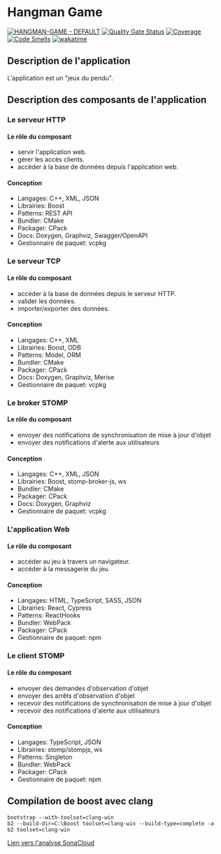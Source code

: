 # Hangman Game

[![HANGMAN-GAME - DEFAULT](https://github.com/MGuillaumeF/hangman-game/actions/workflows/default.yml/badge.svg?branch=main)](https://github.com/MGuillaumeF/hangman-game/actions/workflows/default.yml)
[![Quality Gate Status](https://sonarcloud.io/api/project_badges/measure?project=MGuillaumeF_hangman-game&metric=alert_status)](https://sonarcloud.io/summary/new_code?id=MGuillaumeF_hangman-game)
[![Coverage](https://sonarcloud.io/api/project_badges/measure?project=MGuillaumeF_hangman-game&metric=coverage)](https://sonarcloud.io/summary/new_code?id=MGuillaumeF_hangman-game)
[![Code Smells](https://sonarcloud.io/api/project_badges/measure?project=MGuillaumeF_hangman-game&metric=code_smells)](https://sonarcloud.io/summary/new_code?id=MGuillaumeF_hangman-game)
[![wakatime](https://wakatime.com/badge/user/9f76e922-98e1-4ef0-b832-f1f6bb21d4c3/project/ce7dd7e0-ee64-42f5-8498-b9e4dc5161ac.svg)](https://wakatime.com/badge/user/9f76e922-98e1-4ef0-b832-f1f6bb21d4c3/project/ce7dd7e0-ee64-42f5-8498-b9e4dc5161ac)

## Description de l'application

L'application est un "jeux du pendu".

## Description des composants de l'application

### Le serveur HTTP

#### Le rôle du composant

- servir l'application web.
- gérer les accès clients.
- accéder à la base de données depuis l'application web.

#### Conception

- Langages: C++, XML, JSON
- Librairies: Boost
- Patterns: REST API
- Bundler: CMake
- Packager: CPack
- Docs: Doxygen, Graphviz, Swagger/OpenAPI
- Gestionnaire de paquet: vcpkg

### Le serveur TCP

#### Le rôle du composant

- accéder à la base de données depuis le serveur HTTP.
- valider les données.
- importer/exporter des données.

#### Conception

- Langages: C++, XML
- Librairies: Boost, ODB
- Patterns: Model, ORM
- Bundler: CMake
- Packager: CPack
- Docs: Doxygen, Graphviz, Merise
- Gestionnaire de paquet: vcpkg

### Le broker STOMP

#### Le rôle du composant

- envoyer des notifications de synchronisation de mise à jour d'objet
- envoyer des notifications d'alerte aux utilisateurs

#### Conception

- Langages: C++, XML, JSON
- Librairies: Boost, stomp-broker-js, ws
- Bundler: CMake
- Packager: CPack
- Docs: Doxygen, Graphviz
- Gestionnaire de paquet: vcpkg

### L'application Web

#### Le rôle du composant

- accéder au jeu à travers un navigateur.
- accéder à la messagerie du jeu.

#### Conception

- Langages: HTML, TypeScript, SASS, JSON
- Librairies: React, Cypress
- Patterns: ReactHooks
- Bundler: WebPack
- Packager: CPack
- Gestionnaire de paquet: npm

### Le client STOMP

#### Le rôle du composant

- envoyer des demandes d'observation d'objet
- envoyer des arrêts d'observation d'objet
- recevoir des notifications de synchronisation de mise à jour d'objet
- recevoir des notifications d'alerte aux utilisateurs

#### Conception

- Langages: TypeScript, JSON
- Librairies: stomp/stompjs, ws
- Patterns: Singleton
- Bundler: WebPack
- Packager: CPack
- Gestionnaire de paquet: npm

## Compilation de boost avec clang

```
bootstrap --with-toolset=clang-win
b2 --build-dir=C:\Boost toolset=clang-win --build-type=complete -a
b2 toolset=clang-win
```

[Lien vers l'analyse SonaCloud](https://sonarcloud.io/project/overview?id=MGuillaumeF_hangman-game)
